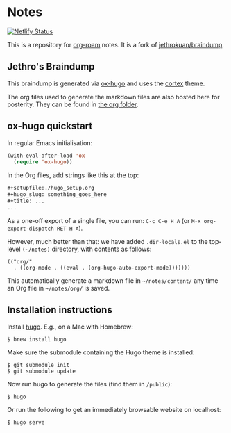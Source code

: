 # Notes

[![Netlify Status](https://api.netlify.com/api/v1/badges/0111b10b-7d79-4e36-bc92-38c7075da244/deploy-status)](https://app.netlify.com/sites/exploretoexploit-notes/deploys)

This is a repository for [org-roam](https://www.orgroam.com/) notes. It is a fork of [jethrokuan/braindump](https://github.com/jethrokuan/braindump/).

## Jethro's Braindump

This braindump is generated via [ox-hugo][ox-hugo] and uses the
[cortex][cortex] theme.

The org files used to generate the markdown files are also hosted here
for posterity. They can be found in [the org folder][org].

## ox-hugo quickstart

In regular Emacs initialisation:

```lisp
(with-eval-after-load 'ox
  (require 'ox-hugo))
```

In the Org files, add strings like this at the top:

```org
#+setupfile:./hugo_setup.org
#+hugo_slug: something_goes_here
#+title: ...
...
```

As a one-off export of a single file, you can run: `C-c C-e H A` (or `M-x org-export-dispatch RET H A`).

However, much better than that: we have added `.dir-locals.el` to the top-level `(~/notes)` directory, with contents as follows:

```
(("org/"
  . ((org-mode . ((eval . (org-hugo-auto-export-mode)))))))
```

This automatically generate a markdown file in `~/notes/content/` any time an Org file in `~/notes/org/` is saved.

## Installation instructions

Install [hugo][hugo]. E.g., on a Mac with Homebrew:

    $ brew install hugo

Make sure the submodule containing the Hugo theme is installed:

    $ git submodule init
    $ git submodule update

Now run hugo to generate the files (find them in `/public`):

    $ hugo

Or run the following to get an immediately browsable website on localhost:

    $ hugo serve

[hugo]: https://gohugo.io/
[ox-hugo]: https://github.com/kaushalmodi/ox-hugo
[cortex]: https://github.com/jethrokuan/cortex
[org]: https://github.com/jethrokuan/braindump/tree/master/org
